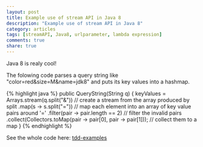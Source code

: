 ```yaml
---
layout: post
title: Example use of stream API in Java 8
description: "Example use of stream API in Java 8"
category: articles
tags: [streamAPI, Java8, urlparameter, lambda expression]
comments: true
share: true
---
```


Java 8 is realy cool!

The folowing code parses a query string like "color=red&size=M&name=jdk8" and puts its key values into a hashmap.

{% highlight java %}
    public QueryString(String q) {
        keyValues = Arrays.stream(q.split("&"))    // create a stream from the array produced by split
                .map(s -> s.split("="))            // map each element into an array of key value pairs around '='
                .filter(pair -> pair.length == 2)  // filter the invalid pairs 
                .collect(Collectors.toMap(pair -> pair[0], pair -> pair[1])); // collect them to a map
    }
{% endhighlight %}



See the whole code here: [tdd-examples](https://github.com/kia/tdd-examples/blob/master/src/main/java/urlqueryparser/QueryString.java)
